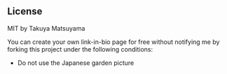 
## License

MIT by Takuya Matsuyama

You can create your own link-in-bio page for free without notifying me by forking this project under the following conditions:

- Do not use the Japanese garden picture
